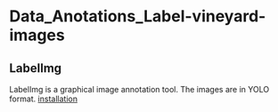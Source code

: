 # Data_Anotations_Label-vineyard-images

## Labellmg

LabelImg is a graphical image annotation tool. The images are in YOLO format. [installation](https://github.com/tzutalin/labelImg)

